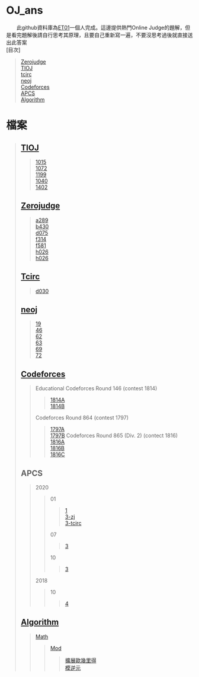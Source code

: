 # OJ_ans
　　此github資料庫為[ET01](../../../)一個人完成。這邊提供熱門Online Judge的題解，但是看完題解後請自行思考其原理，且要自己重新寫一遍，不要沒思考過後就直接送出此答案\
[目次]
> [Zerojudge](#zerojudge)\
> [TIOJ](#tioj)\
> [tcirc](#tcirc)\
> [neoj](#neoj)\
> [Codeforces](#codeforces)\
> [APCS](#apcs)\
> [Algorithm](#algorithm)
>
# 檔案
> ## [TIOJ](/tioj)
>>[1015](/tioj/tioj_1015.cpp)\
>>[1072](/tioj/tioj_1072.cpp)\
>>[1199](/tioj/tioj_1199.cpp)\
>>[1040](/tioj/tioj_1040.cpp)\
>>[1402](/tioj/tioj_1402.cpp)
>>
> ## [Zerojudge](/zerojudge)
>> [a289](/zerojudge/zj_a289.cpp)\
>> [b430](/zerojudge/zj_b430.cpp)\
>> [d075](/zerojudge/zj_d075.cpp)\
>> [f314](/zerojudge/zj_f314.cpp)\
>> [f581](/zerojudge/zj_f581.cpp)\
>> [h026](/zerojudge/zj_h026.cpp)\
>> [h026](/zerojudge/zj_h028.cpp)
> ## [Tcirc](/tcirc)
>> [d030](/tcirc/tcirc_d030.cpp)
>>
> ## [neoj](/neoj)
>> [19](/neoj/neoj_19.cpp)\
>> [46](/neoj/neoj_46.cpp)\
>> [62](/neoj/neoj_62.cpp)\
>> [63](/neoj/neoj_63.cpp)\
>> [69](/neoj/neoj_69.cpp)\
>> [72](/neoj/neoj_72.cpp)
>>
> ## [Codeforces](/codeforces/)
>> Educational Codeforces Round 146 (contest 1814)
>>> [1814A](/codeforces/cf_1814A.cpp)\
>>> [1814B](/codeforces/cf_1814B.cpp)
>>>
>> Codeforces Round 864 (contest 1797)
>>> [1797A](/codeforces/cf_1797A.cpp)\
>>> [1797B](/codeforces/cf_1797B.cpp)
>> Codeforces Round 865 (Div. 2) (contect 1816)
>>> [1816A](codeforces/cf_1816A.cpp)\
>>> [1816B](codeforces/cf_1816B.cpp)\
>>> [1816C](codeforces/cf_1816C.cpp)
>>>
> ## APCS
>> 2020
>>> 01
>>>> [1](/zerojudge/zj_h026.cpp)\
>>>> [3-zj](/zerojudge/zj_h028.cpp)\
>>>> [3-tcirc](/tcirc/tcirc_d030.cpp)
>>>>
>>> 07
>>>> [3](/zerojudge/zj_f581.cpp)
>>>>
>>> 10
>>>> [3](/zerojudge/zj_f314.cpp)
>>>>
>> 2018
>>> 10
>>>> [4](/zerojudge/zj_d075.cpp)
>>>>
> ## [Algorithm](/Algorithm)
>> [Math](/Algorithm/math/)
>>> [Mod](/Algorithm/math/mod/)
>>>> [擴展歐幾里得](/Algorithm/math/Extended_Euclidean.cpp)\
>>>> [模逆元](/Algorithm/math/mod/Modular_multiplicative_inverse.cpp)

